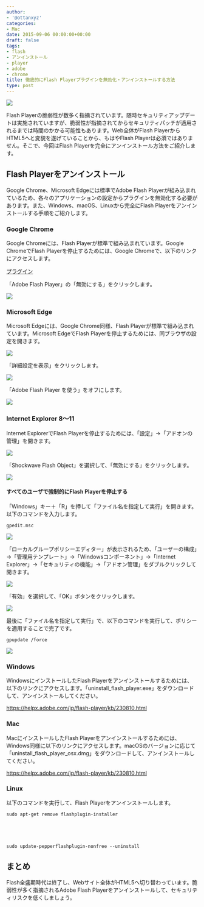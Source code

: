 ```yaml
---
author:
- '@ottanxyz'
categories:
- Mac
date: 2015-09-06 00:00:00+00:00
draft: false
tags:
- flash
- アンインストール
- player
- adobe
- chrome
title: 徹底的にFlash Playerプラグインを無効化・アンインストールする方法
type: post
---
```


![](150905-55eafb99e3f4b.png)






Flash Playerの脆弱性が数多く指摘されています。随時セキュリティアップデートは実施されていますが、脆弱性が指摘されてからセキュリティパッチが適用されるまでは時間のかかる可能性もあります。Web全体がFlash PlayerからHTML5へと変貌を遂げていることから、もはやFlash Playerは必須ではありません。そこで、今回はFlash Playerを完全にアンインストール方法をご紹介します。





## Flash Playerをアンインストール





Google Chrome、Microsoft Edgeには標準でAdobe Flash Playerが組み込まれているため、各々のアプリケーションの設定からプラグインを無効化する必要があります。また、Windows、macOS、Linuxから完全にFlash Playerをアンインストールする手順をご紹介します。





### Google Chrome





Google Chromeには、Flash Playerが標準で組み込まれています。Google ChromeでFlash Playerを停止するためには、Google Chromeで、以下のリンクにアクセスします。





[プラグイン](chrome://plugins)





「Adobe Flash Player」の「無効にする」をクリックします。





![](150905-55eafb9bed3d3.png)






### Microsoft Edge





Microsoft Edgeには、Google Chrome同様、Flash Playerが標準で組み込まれています。Microsoft EdgeでFlash Playerを停止するためには、同ブラウザの設定を開きます。





![](150905-55eafb9dea50d.png)






「詳細設定を表示」をクリックします。





![](150905-55eafba109786.png)






「Adobe Flash Player を使う」をオフにします。





![](150905-55eafba5c5792.png)






### Internet Explorer 8〜11





Internet ExplorerでFlash Playerを停止するためには、「設定」→「アドオンの管理」を開きます。





![](150905-55eafba9c7af4.png)






「Shockwave Flash Object」を選択して、「無効にする」をクリックします。





![](150905-55eafbac94e97.png)






#### すべてのユーザで強制的にFlash Playerを停止する





「Windows」キー＋「R」を押して「ファイル名を指定して実行」を開きます。以下のコマンドを入力します。





    gpedit.msc





![](150905-55eafbae802a1.png)






「ローカルグループポリシーエディター」が表示されるため、「ユーザーの構成」→「管理用テンプレート」→「Windowsコンポーネント」→「Internet Explorer」→「セキュリティの機能」→「アドオン管理」をダブルクリックして開きます。





![](150905-55eafbb0084c4.png)






「有効」を選択して、「OK」ボタンをクリックします。





![](150905-55eafbb2ad96b.png)






最後に「ファイル名を指定して実行」で、以下のコマンドを実行して、ポリシーを適用することで完了です。





    gpupdate /force





![](150905-55eafbb4a5c86.png)






### Windows





WindowsにインストールしたFlash Playerをアンインストールするためには、以下のリンクにアクセスします。「uninstall_flash_player.exe」をダウンロードして、アンインストールしてください。



https://helpx.adobe.com/jp/flash-player/kb/230810.html



### Mac





MacにインストールしたFlash Playerをアンインストールするためには、Windows同様に以下のリンクにアクセスします。macOSのバージョンに応じて「uninstall_flash_player_osx.dmg」をダウンロードして、アンインストールしてください。



https://helpx.adobe.com/jp/flash-player/kb/230810.html



### Linux





以下のコマンドを実行して、Flash Playerをアンインストールします。





    sudo apt-get remove flashplugin-installer





    sudo update-pepperflashplugin-nonfree --uninstall





## まとめ





Flash全盛期時代は終了し、Webサイト全体がHTML5へ切り替わっています。脆弱性が多く指摘されるAdobe Flash Playerをアンインストールして、セキュリティリスクを低くしましょう。